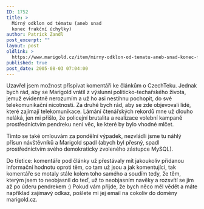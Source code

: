 ```yaml
---
ID: 1752
title: >
  Mírný odklon od tématu (aneb snad
  konec frakční úchylky)
author: Patrick Zandl
post_excerpt: ""
layout: post
oldlink: >
  https://www.marigold.cz/item/mirny-odklon-od-tematu-aneb-snad-konec-frakcni-uchylky
published: true
post_date: 2005-08-03 07:04:00
---
```

<p>Uzavřel jsem možnost příspívat komentáři ke článkům o CzechTeku. Jednak bych rád, aby se Marigold vrátil z výslunní politicko-techařského života, jemuž evidentně nerozumím a už ho asi nestihnu pochopit, do své telekomunikační nicotnosti. Za druhé bych rád, aby se zde objevovali lidé, které zajímají telekomunikace. Lámání čtenářských rekordů mne už dlouho neláká, jen mi přišlo, že policejní brutalita a realizace volební kampaně prostřednictvím pendreku není věc, ke které by bylo vhodné mlčet. </p>

<p>Tímto se také omlouvám za pondělní výpadek, nezvládli jsme tu náhlý přísun návštěvníků a Marigold spadl (abych byl přesný, spadl prostřednictvím svého demokraticky zvoleného zástupce MySQL). </p>

<p>Do třetice: komentáře pod články už přestávaly mít jakoukoliv přidanou informační hodnotu oproti těm, co tam už jsou a jak komentující, tak komentáře se motaly stále kolem toho samého a soudím tedy, že těm, kterým jsem to neobjasnil do teď, už to neobjasním navěky a rozsvítí se jim až po úderu pendrekem :) Pokud vám přijde, že bych něco měl vědět a máte například zajímavý odkaz, pošlete mi jej email na cokoliv do domény marigold.cz.
</p>
